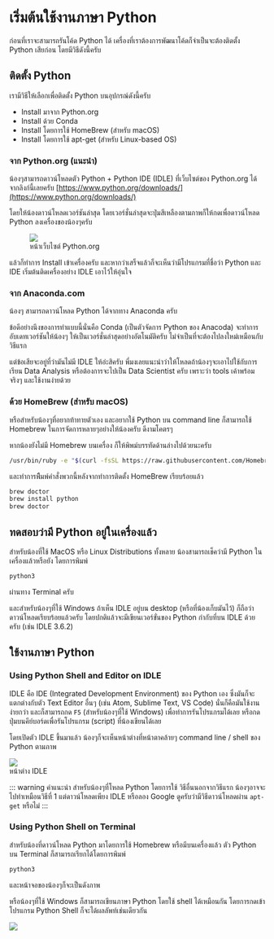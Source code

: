 # เริ่มต้นใช้งานภาษา Python
ก่อนที่เราจะสามารถรันโค้ด Python ได้ เครื่องที่เราต้องการพัฒนาโค้ดก็จำเป็นจะต้องติดตั้ง Python เสียก่อน โดยมีวิธีดังนี้ครับ

## ติดตั้ง Python
เรามีวิธีให้เลือกเพื่อติดตั้ง Python บนอุปกรณ์ดังนี้ครับ
- Install มาจาก Python.org
- Install ด้วย Conda
- Install โดยการใช้ HomeBrew (สำหรับ macOS)
- Install โดยการใช้ apt-get (สำหรับ Linux-based OS)

### จาก Python.org (แนะนำ)
น้องๆสามารถดาวน์โหลดตัว Python + Python IDE (IDLE) ที่เว็บไซต์ของ Python.org ได้จากลิงก์นี้เลยครับ [https://www.python.org/downloads/](https://www.python.org/downloads/)

โดยให้น้องดาวน์โหลดเวอร์ชันล่าสุด โดยเวอร์ชั่นล่าสุดจะปุ่มสีเหลืองตามภาพก็ให้กดเพื่อดาวน์โหลด Python ลงเครื่องของน้องๆครับ

<figure>
  <img src='https://www.python.org/static/community_logos/python-logo-master-v3-TM.png'>
  <figcaption>หน้าเว็บไซต์ Python.org</figcaption>
</figure>

แล้วก็ทำการ Install เข้าเครื่องครับ และหากว่าเสร็จแล้วก็จะเห็นว่ามีโปรแกรมที่ชื่อว่า Python และ IDE เริ่มต้นติดเครื่องอย่าง IDLE เอาไว้ให้อุ่นใจ

### จาก Anaconda.com
น้องๆ สามารถดาวน์โหลด Python ได้จากทาง Anaconda ครับ

ข้อดีอย่างนึงของการทำแบบนี้นั่นคือ Conda (เป็นตัวจัดการ Python ของ Anacoda) จะทำการอับเดทเวอร์ชันให้น้องๆ ให้เป็นเวอร์ชั่นล่าสุดอย่างอัตโนมัติครับ ไม่จำเป็นที่จะต้องไปลงใหม่เหมือนกับวิธีแรก

แต่ข้อเสียจะอยู่ที่ว่ามันไม่มี IDLE ให้อ่ะสิครับ พี่มงเลยแนะนำว่าให้โหลดถ้าน้องๆจะเอาไปใช้กับการเรียน Data Analysis หรือต้องการจะไปเป็น Data Scientist ครับ เพราะว่า tools เค้าพร้อมจริงๆ และใช้งานง่ายด้วย

### ด้วย HomeBrew (สำหรับ macOS)
หรือสำหรับน้องๆที่อยากท้าทายตัวเอง และอยากใช้ Python บน command line ก็สามารถใช้ Homebrew ในการจัดการหลายๆอย่างให้น้องครับ ดีงามโคตรๆ


หากน้องยังไม่มี Homebrew บนเครื่อง ก็ให้พิพม์บรรทัดด้านล่างไปด้วยนะครับ
```bash
/usr/bin/ruby -e "$(curl -fsSL https://raw.githubusercontent.com/Homebrew/install/master/install)"
```

และทำการพืิมพ์คำสั่งพวกนี้หลังจากทำการติดตั้ง HomeBrew เรียบร้อยแล้ว
```bash
brew doctor
brew install python
brew doctor
```

## ทดสอบว่ามี Python อยู่ในเครื่องแล้ว
สำหรับน้องที่ใช้ MacOS หรือ Linux Distributions ทั้งหลาย น้องสามารถเช็คว่ามี Python ในเครื่องแล้วหรือยัง โดยการพิมพ์
```bash
python3
```
ผ่านทาง Terminal ครับ

และสำหรับน้องๆที่ใช้ Windows ถ้าเห็น IDLE อยู่บน desktop (หรือที่น้องเก็บมันไว้) ก็ถือว่าดาวน์โหลดเรียบร้อยแล้วครับ โดยปกติแล้วจะมีเขียนเวอร์ขั่นของ Python กำกับที่บน IDLE ด้วยครับ (เช่น IDLE 3.6.2)

## ใช้งานภาษา Python
### Using Python Shell and Editor on IDLE
IDLE คือ IDE (Integrated Development Environment) ของ Python เอง ซึ่งมันก็จะแตกต่างกับตัว Text Editor อื่นๆ (เช่น Atom, Sublime Text, VS Code) นั่นก็คือมันใช้งานง่ายกว่า และก็สามารถกด `F5` (สำหรับน้องๆที่ใช้ Windows) เพื่อทำการรันโปรแกรมได้เลย หรือกดปุ่มบนคีย์บอร์ดเพื่อรันโปรแกรม (script) ที่น้องเขียนได้เลย

โดยเปิดตัว IDLE ขึ้นมาแล้ว น้องๆก็จะเห็นหน้าต่างที่หน้าตาคล้ายๆ command line / shell ของ Python ตามภาพ

![](https://images.duckduckgo.com/iu/?u=http%3A%2F%2Fi.stack.imgur.com%2Fbz1qE.jpg&f=1)<br>
หน้าต่าง IDLE

::: warning คำแนะนำ
สำหรับน้องๆที่โหลด Python โดยการใช้ วิธีอื่นนอกจากวิธีแรก น้องๆอาจจะไปทำเหมือนวิธีที่ 1 แต่ดาวน์โหลดเพียง IDLE หรือลอง Google ดูครับว่ามีวิธีดาวน์โหลดผ่าน `apt-get` หรือไม่
:::

### Using Python Shell on Terminal
สำหรับน้องที่ดาวน์โหลด Python มาโดยการใช้ Homebrew หรือมีบนเครื่องแล้ว ตัว Python บน Terminal ก็สามารถเรียกได้โดยการพิมพ์

```bash
python3
```
และหน้าจอของน้องๆก็จะเป็นดังภาพ

หรือน้องๆที่ใช้ Windows ก็สามารถเขียนภาษา Python โดยใช้ shell ได้เหมือนกัน โดยการกดเข้าโปรแกรม Python Shell ก็จะได้ผลลัพท์เช่นเดียวกัน

![](https://images.duckduckgo.com/iu/?u=https%3A%2F%2Fraphaelmarques.files.wordpress.com%2F2010%2F03%2Fterminal-python.png&f=1)
